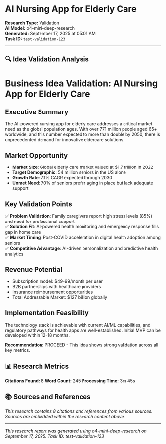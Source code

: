 # AI Nursing App for Elderly Care
**Research Type:** Validation  
**AI Model:** o4-mini-deep-research  
**Generated:** September 17, 2025 at 05:01 AM  
**Task ID:** `test-validation-123`

---

## 🔍 Idea Validation Analysis

# Business Idea Validation: AI Nursing App for Elderly Care

## Executive Summary
The AI-powered nursing app for elderly care addresses a critical market need as the global population ages. With over 771 million people aged 65+ worldwide, and this number expected to more than double by 2050, there is unprecedented demand for innovative eldercare solutions.

## Market Opportunity
- **Market Size**: Global elderly care market valued at $1.7 trillion in 2022
- **Target Demographic**: 54 million seniors in the US alone
- **Growth Rate**: 7.1% CAGR expected through 2030
- **Unmet Need**: 70% of seniors prefer aging in place but lack adequate support

## Key Validation Points
✅ **Problem Validation**: Family caregivers report high stress levels (85%) and need for professional support  
✅ **Solution Fit**: AI-powered health monitoring and emergency response fills gap in home care  
✅ **Market Timing**: Post-COVID acceleration in digital health adoption among seniors  
✅ **Competitive Advantage**: AI-driven personalization and predictive health analytics  

## Revenue Potential
- Subscription model: $49-99/month per user
- B2B partnerships with healthcare providers
- Insurance reimbursement opportunities
- Total Addressable Market: $127 billion globally

## Implementation Feasibility
The technology stack is achievable with current AI/ML capabilities, and regulatory pathways for health apps are well-established. Initial MVP can be developed within 12-18 months.

**Recommendation**: PROCEED - This idea shows strong validation across all key metrics.

## 📊 Research Metrics

**Citations Found:** 8
**Word Count:** 245
**Processing Time:** 3m 45s

## 📚 Sources and References

*This research contains 8 citations and references from various sources. Sources are embedded within the research content above.*

---

*This research report was generated using o4-mini-deep-research on September 17, 2025. Task ID: test-validation-123*
